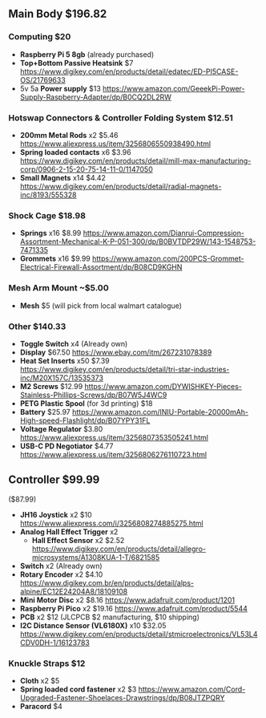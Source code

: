 ## Main Body $196.82

### Computing $20

* **Raspberry Pi 5 8gb** (already purchased)
* **Top+Bottom Passive Heatsink** $7 https://www.digikey.com/en/products/detail/edatec/ED-PI5CASE-OS/21769633
* 5v 5a **Power supply** $13 https://www.amazon.com/GeeekPi-Power-Supply-Raspberry-Adapter/dp/B0CQ2DL2RW

### Hotswap Connectors & Controller Folding System $12.51

* **200mm Metal Rods** x2 $5.46 https://www.aliexpress.us/item/3256806550938490.html
* **Spring loaded contacts** x6 $3.96 https://www.digikey.com/en/products/detail/mill-max-manufacturing-corp/0906-2-15-20-75-14-11-0/1147050
* **Small Magnets** x14 $4.42 https://www.digikey.com/en/products/detail/radial-magnets-inc/8193/555328

### Shock Cage $18.98

* **Springs** x16 $8.99 https://www.amazon.com/Dianrui-Compression-Assortment-Mechanical-K-P-051-300/dp/B0BVTDP29W/143-1548753-7471335
* **Grommets** x16 $9.99 https://www.amazon.com/200PCS-Grommet-Electrical-Firewall-Assortment/dp/B08CD9KGHN

### Mesh Arm Mount ~$5.00

* **Mesh** $5 (will pick from local walmart catalogue)

### Other $140.33

* **Toggle Switch** x4 (Already own)
* **Display** $67.50 https://www.ebay.com/itm/267231078389
* **Heat Set Inserts** x50 $7.39 https://www.digikey.com/en/products/detail/tri-star-industries-inc/M20X157C/13535373
* **M2 Screws** $12.99 https://www.amazon.com/DYWISHKEY-Pieces-Stainless-Phillips-Screws/dp/B07W5J4WC9
* **PETG Plastic Spool** (for 3d printing) $18
* **Battery** $25.97 https://www.amazon.com/INIU-Portable-20000mAh-High-speed-Flashlight/dp/B07YPY31FL
* **Voltage Regulator** $3.80 https://www.aliexpress.us/item/3256807353505241.html
* **USB-C PD Negotiator** $4.77 https://www.aliexpress.us/item/3256806276110723.html

## Controller $99.99

($87.99)
* **JH16 Joystick** x2 $10 https://www.aliexpress.com/i/3256808274885275.html
* **Analog Hall Effect Trigger** x2
  * **Hall Effect Sensor** x2 $2.52 https://www.digikey.com/en/products/detail/allegro-microsystems/A1308KUA-1-T/6821585
* **Switch** x2 (Already own)
* **Rotary Encoder** x2 $4.10 https://www.digikey.com.br/en/products/detail/alps-alpine/EC12E24204A8/18109108
* **Mini Motor Disc** x2 $8.16 https://www.adafruit.com/product/1201
* **Raspberry Pi Pico** x2 $19.16 https://www.adafruit.com/product/5544
* **PCB** x2 $12 (JLCPCB $2 manufacturing, $10 shipping)
* **I2C Distance Sensor (VL6180X)** x10 $32.05 https://www.digikey.com/en/products/detail/stmicroelectronics/VL53L4CDV0DH-1/16123783

### Knuckle Straps $12

* **Cloth** x2 $5
* **Spring loaded cord fastener** x2 $3 https://www.amazon.com/Cord-Upgraded-Fastener-Shoelaces-Drawstrings/dp/B08JTZPQRY
* **Paracord** $4

